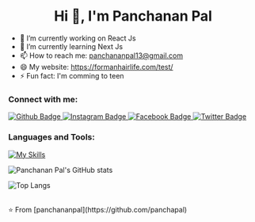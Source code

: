  <h1 align="center">Hi 👋, I'm Panchanan Pal</h1>

- 🔭 I’m currently working on React Js
- 🌱 I’m currently learning Next Js
- 📫 How to reach me: panchananpal13@gmail.com
- 😄 My website: https://formanhairlife.com/test/
- ⚡ Fun fact: I'm comming to teen
  
### Connect with me:
<div id="badges">
  <a href="https://github.com/panchapal">
    <img src="https://img.shields.io/badge/Github-white?style=for-the-badge&logo=Github&logoColor=black" alt="Github Badge"/>
  </a>
   <a href="https://www.instagram.com/babu.0229/?hl=en">
    <img src="https://img.shields.io/badge/Instagram-purple?style=for-the-badge&logo=instagram&logoColor=white" alt="Instagram Badge"/>
  </a>
   <a href="https://www.facebook.com/profile.php?id=61550807416164">
    <img src="https://img.shields.io/badge/Facebook-blue?style=for-the-badge&logo=facebook&logoColor=white" alt="Facebook Badge"/>
  </a>
   <a href="https://x.com/BaBu9133308">
    <img src="https://img.shields.io/badge/Twitter-blue?style=for-the-badge&logo=twitter&logoColor=white" alt="Twitter Badge"/>
  </a>
</div>

### Languages and Tools:
[![My Skills](https://skillicons.dev/icons?i=html,css,js,react,github)](https://skillicons.dev)

![Panchanan Pal's GitHub stats](https://github-readme-stats.vercel.app/api?username=panchapal&show_icons=true&theme=dark)

![Top Langs](https://github-readme-stats.vercel.app/api/top-langs/?username=panchapal&theme=dark)


<br>
⭐️ From [panchananpal](https://github.com/panchapal)
